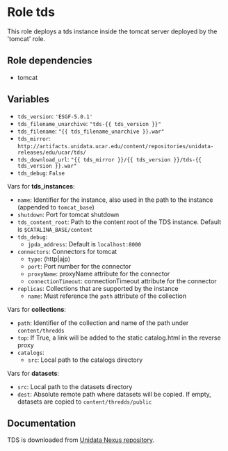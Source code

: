 # Role tds

This role deploys a tds instance inside the tomcat server deployed by the 'tomcat' role.

## Role dependencies

- tomcat

## Variables

- `tds_version`: `'ESGF-5.0.1'`
- `tds_filename_unarchive`: `"tds-{{ tds_version }}"`
- `tds_filename`: `"{{ tds_filename_unarchive }}.war"`
- `tds_mirror`: `http://artifacts.unidata.ucar.edu/content/repositories/unidata-releases/edu/ucar/tds/`
- `tds_download_url`: `"{{ tds_mirror }}/{{ tds_version }}/tds-{{ tds_version }}.war"`
- `tds_debug`: `False`

Vars for **tds_instances**:

- `name`: Identifier for the instance, also used in the path to the instance (appended to `tomcat_base`)
- `shutdown`: Port for tomcat shutdown
- `tds_content_root`: Path to the content root of the TDS instance. Default is `$CATALINA_BASE/content`
- `tds_debug`:
  - `jpda_address`: Default is `localhost:8000`
- `connectors`: Connectors for tomcat
  - `type`: (http|ajp)
  - `port`: Port number for the connector
  - `proxyName`: proxyName attribute for the connector
  - `connectionTimeout`: connectionTimeout attribute for the connector
- `replicas`: Collections that are supported by the instance
  - `name`: Must reference the `path` attribute of the collection
  
Vars for **collections**:

- `path`: Identifier of the collection and name of the path under `content/thredds`
- `top`: If True, a link will be added to the static catalog.html in the reverse proxy
- `catalogs`:
  - `src`: Local path to the catalogs directory
  
Vars for **datasets**:

- `src`: Local path to the datasets directory
- `dest`: Absolute remote path where datasets will be copied. If empty, datasets are copied to `content/thredds/public`

## Documentation

TDS is downloaded from [Unidata Nexus repository](https://artifacts.unidata.ucar.edu/).

